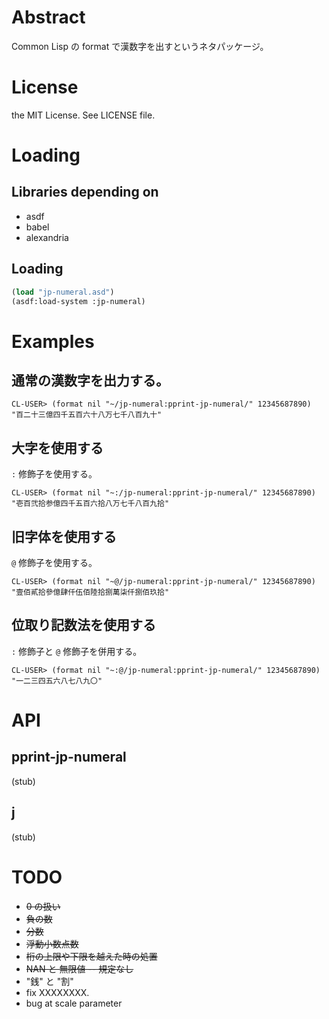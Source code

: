 # Abstract

Common Lisp の format で漢数字を出すというネタパッケージ。

# License

the MIT License. See LICENSE file.

# Loading

## Libraries depending on

* asdf
* babel
* alexandria

## Loading

```lisp
(load "jp-numeral.asd")
(asdf:load-system :jp-numeral)
```

# Examples

## 通常の漢数字を出力する。

```
CL-USER> (format nil "~/jp-numeral:pprint-jp-numeral/" 12345687890)
"百二十三億四千五百六十八万七千八百九十"
```

## 大字を使用する

`:` 修飾子を使用する。

```
CL-USER> (format nil "~:/jp-numeral:pprint-jp-numeral/" 12345687890)
"壱百弐拾参億四千五百六拾八万七千八百九拾"
```

## 旧字体を使用する

`@` 修飾子を使用する。

```
CL-USER> (format nil "~@/jp-numeral:pprint-jp-numeral/" 12345687890)
"壹佰貳拾參億肆仟伍佰陸拾捌萬柒仟捌佰玖拾"
```

## 位取り記数法を使用する

`:` 修飾子と `@` 修飾子を併用する。

```
CL-USER> (format nil "~:@/jp-numeral:pprint-jp-numeral/" 12345687890)
"一二三四五六八七八九〇"
```

# API

## pprint-jp-numeral

(stub)

## j

(stub)


# TODO

- ~~0 の扱い~~
- ~~負の数~~
- ~~分数~~
- ~~浮動小数点数~~
- ~~桁の上限や下限を越えた時の処置~~
- ~~NAN と 無限値 -- 規定なし~~
- "銭" と "割"
- fix XXXXXXXX. 
- bug at scale parameter
